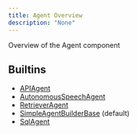 ```yaml
---
title: Agent Overview
description: "None"
---
```

Overview of the Agent component
## Builtins
* [APIAgent](/docs/components/agent/apiagent/)
* [AutonomousSpeechAgent](/docs/components/agent/autonomousspeechagent/)
* [RetrieverAgent](/docs/components/agent/retrieveragent/)
* [SimpleAgentBuilderBase](/docs/components/agent/simpleagentbuilderbase/) (default)
* [SqlAgent](/docs/components/agent/sqlagent/)